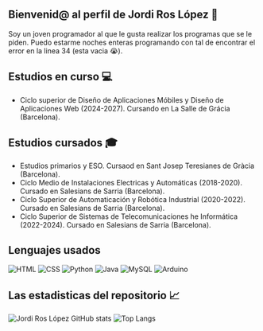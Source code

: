 ## Bienvenid@ al perfil de Jordi Ros López 👋

Soy un joven programador al que le gusta realizar los programas que se le piden. Puedo estarme noches enteras programando con tal de encontrar el error en la linea 34 (esta vacia 😭).

## Estudios en curso 💻
- Ciclo superior de Diseño de Aplicaciones Móbiles y Diseño de Aplicaciones Web (2024-2027).
  Cursando en La Salle de Grácia (Barcelona).

## Estudios cursados 🎓
- Estudios primarios y ESO. Cursaod en Sant Josep Teresianes de Gràcia (Barcelona).
- Ciclo Medio de Instalaciones Electricas y Automáticas (2018-2020).
  Cursado en Salesians de Sarria (Barcelona).
- Ciclo Superior de Automaticación y Robótica Industrial (2020-2022).
  Cursado en Salesians de Sarria (Barcelona).
- Ciclo Superior de Sistemas de Telecomunicaciones he Informática (2022-2024).
  Cursado en Salesians de Sarria (Barcelona).

## Lenguajes usados 
![HTML](https://img.shields.io/badge/html-%23E34F26.svg?style=for-the-badge&logo=html5&logoColor=white)
![CSS](https://img.shields.io/badge/css-2965f1.svg?style=for-the-badge&logo=css3&logoColor=white)
![Python](https://img.shields.io/badge/python-3670A0?style=for-the-badge&logo=python&logoColor=ffdd54)
![Java](https://img.shields.io/badge/java-%23ED8B00.svg?style=for-the-badge&logo=openjdk&logoColor=white)
![MySQL](https://img.shields.io/badge/mysql-%2300f.svg?style=for-the-badge&logo=mysql&logoColor=white)
![Arduino](https://img.shields.io/badge/arduino-00979C?style=for-the-badge&logo=arduino&logoColor=white)

## Las estadisticas del repositorio 📈
![Jordi Ros López GitHub stats](https://github-readme-stats.vercel.app/api?username=jordiroslopez&show_icons=true&theme=dark)
![Top Langs](https://github-readme-stats.vercel.app/api/top-langs/?username=jordiroslopez&layout=compact&theme=dark)
